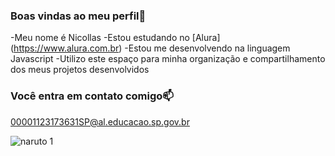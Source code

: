   ### Boas vindas ao meu perfil💙

 -Meu nome é Nicollas
 -Estou estudando no [Alura] (https://www.alura.com.br)
 -Estou me desenvolvendo na linguagem Javascript
 -Utilizo este espaço para minha organização e compartilhamento dos meus projetos desenvolvidos


 ### Você entra em contato comigo📫

00001123173631SP@al.educacao.sp.gov.br

![naruto 1](https://github.com/user-attachments/assets/c79048ad-2901-4638-94da-5d5a9c323002)
